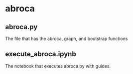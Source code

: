 # abroca

## abroca.py
The file that has the abroca, graph, and bootstrap functions

## execute_abroca.ipynb
The notebook that executes abroca.py with guides.
